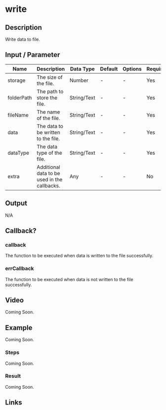 # write

## Description

Write data to file.

## Input / Parameter

| Name | Description | Data Type | Default | Options | Required |
| ------ | ------ | ------ | ------ | ------ | ------ |
| storage | The size of the file. | Number | - | - | Yes |
| folderPath | The path to store the file. | String/Text | - | - | Yes | 
| fileName | The name of the file. | String/Text | - | - | Yes | 
| data | The data to be written to the file. | String/Text | - | - | Yes | 
| dataType | The data type of the file. | String/Text | - | - | Yes | 
| extra | Additional data to be used in the callbacks. | Any | - | - | No | 

## Output

N/A

## Callback?

### callback

The function to be executed when data is written to the file successfully.

### errCallback

The function to be executed when data is not written to the file successfully.

## Video

Coming Soon.

<!-- Format: [![Video]({image-path})]({url-link}) -->

## Example

Coming Soon.

<!-- Share a scenario, like a user requirements. -->

### Steps

Coming Soon.

<!-- Show the steps and share some screenshots.

1. .....

Format: ![]({image-path}) -->

### Result

Coming Soon.

<!-- Explain the output.

Format: ![]({image-path}) -->

## Links
